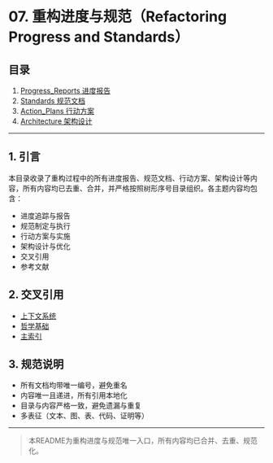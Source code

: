 # 07. 重构进度与规范（Refactoring Progress and Standards）

## 目录

1. [Progress_Reports 进度报告](./Progress_Reports/)
2. [Standards 规范文档](./Standards/)
3. [Action_Plans 行动方案](./Action_Plans/)
4. [Architecture 架构设计](./Architecture/)

---

## 1. 引言

本目录收录了重构过程中的所有进度报告、规范文档、行动方案、架构设计等内容，所有内容均已去重、合并，并严格按照树形序号目录组织。各主题内容均包含：

- 进度追踪与报告
- 规范制定与执行
- 行动方案与实施
- 架构设计与优化
- 交叉引用
- 参考文献

## 2. 交叉引用

- [上下文系统](../../12_Context_System/README.md)
- [哲学基础](../../01_Philosophical_Foundations/README.md)
- [主索引](../00_Master_Index/README.md)

## 3. 规范说明

- 所有文档均带唯一编号，避免重名
- 内容唯一且递进，所有引用本地化
- 目录与内容严格一致，避免遗漏与重复
- 多表征（文本、图、表、代码、证明等）

---

> 本README为重构进度与规范唯一入口，所有内容均已合并、去重、规范化。
